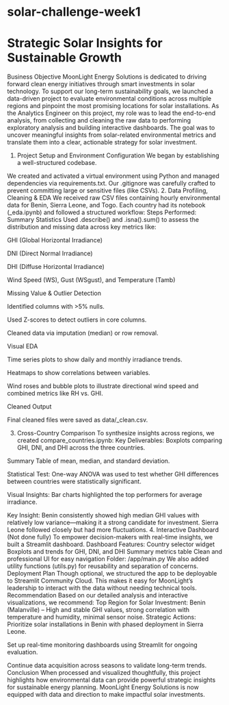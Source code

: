 # solar-challenge-week1
# Strategic Solar Insights for Sustainable Growth 


Business Objective
MoonLight Energy Solutions is dedicated to driving forward clean energy initiatives through smart investments in solar technology. To support our long-term sustainability goals, we launched a data-driven project to evaluate environmental conditions across multiple regions and pinpoint the most promising locations for solar installations. As the Analytics Engineer on this project, my role was to lead the end-to-end analysis, from collecting and cleaning the raw data to performing exploratory analysis and building interactive dashboards. The goal was to uncover meaningful insights from solar-related environmental metrics and translate them into a clear, actionable strategy for solar investment.

1. Project Setup and Environment Configuration
We began by establishing a well-structured codebase.

We created and activated a virtual environment using Python and managed dependencies via requirements.txt. Our .gitignore was carefully crafted to prevent committing large or sensitive files (like CSVs).
2. Data Profiling, Cleaning & EDA
We received raw CSV files containing hourly environmental data for Benin, Sierra Leone, and Togo. Each country had its notebook (<country>_eda.ipynb) and followed a structured workflow:
Steps Performed:
Summary Statistics
 Used .describe() and .isna().sum() to assess the distribution and missing data across key metrics like:


GHI (Global Horizontal Irradiance)


DNI (Direct Normal Irradiance)


DHI (Diffuse Horizontal Irradiance)


Wind Speed (WS), Gust (WSgust), and Temperature (Tamb)


Missing Value & Outlier Detection


Identified columns with >5% nulls.


Used Z-scores to detect outliers in core columns.


Cleaned data via imputation (median) or row removal.


Visual EDA


Time series plots to show daily and monthly irradiance trends.


Heatmaps to show correlations between variables.


Wind roses and bubble plots to illustrate directional wind speed and combined metrics like RH vs. GHI.


Cleaned Output


Final cleaned files were saved as data/<country>_clean.csv.


3. Cross-Country Comparison
To synthesize insights across regions, we created compare_countries.ipynb:
Key Deliverables:
Boxplots comparing GHI, DNI, and DHI across the three countries.


Summary Table of mean, median, and standard deviation.


Statistical Test: One-way ANOVA was used to test whether GHI differences between countries were statistically significant.


Visual Insights: Bar charts highlighted the top performers for average irradiance.


 Key Insight:
 Benin consistently showed high median GHI values with relatively low variance—making it a strong candidate for investment. Sierra Leone followed closely but had more fluctuations.
4. Interactive Dashboard (Not done fully)
To empower decision-makers with real-time insights, we built a Streamlit dashboard.
 Dashboard Features:
Country selector widget
Boxplots and trends for GHI, DNI, and DHI
Summary metrics table
Clean and professional UI for easy navigation
Folder: /app/main.py
We also added utility functions (utils.py) for reusability and separation of concerns.
Deployment Plan
Though optional, we structured the app to be deployable to Streamlit Community Cloud. This makes it easy for MoonLight’s leadership to interact with the data without needing technical tools.
Recommendation
Based on our detailed analysis and interactive visualizations, we recommend:
Top Region for Solar Investment:
Benin (Malanville) – High and stable GHI values, strong correlation with temperature and humidity, minimal sensor noise.
Strategic Actions:
Prioritize solar installations in Benin with phased deployment in Sierra Leone.


Set up real-time monitoring dashboards using Streamlit for ongoing evaluation.


Continue data acquisition across seasons to validate long-term trends.
Conclusion 
When processed and visualized thoughtfully, this project highlights how environmental data can provide powerful strategic insights for sustainable energy planning. MoonLight Energy Solutions is now equipped with data and direction to make impactful solar investments.
